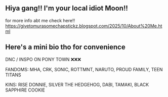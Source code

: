 ## Hiya gang!! I'm your local idiot Moon!!
for more info abt me check here!! https://givetomurasomechapstickz.blogspot.com/2025/10/About%20Me.html
## Here's a mini bio tho for convenience
DNC / INSPO ON PONY TOWN ❌❌❌

FANDOMS: MHA, CRK, SONIC, ROTTMNT, NARUTO, PROUD FAMILY, TEEN TITANS

KINS: RISE DONNIE, SILVER THE HEDGEHOG, DABI, TAMAKI, BLACK SAPPHIRE COOKIE

<!--
**givetomurasomechapstick/givetomurasomechapstick** is a ✨ _special_ ✨ repository because its `README.md` (this file) appears on your GitHub profile.

Here are some ideas to get you started:

- 🔭 I’m currently working on ...
- 🌱 I’m currently learning ...
- 👯 I’m looking to collaborate on ...
- 🤔 I’m looking for help with ...
- 💬 Ask me about ...
- 📫 How to reach me: ...
- 😄 Pronouns: ...
- ⚡ Fun fact: ...
-->
